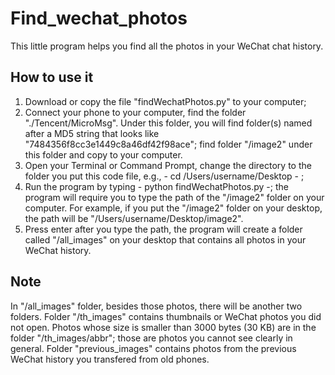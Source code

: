 # Find_wechat_photos

This little program helps you find all the photos in your WeChat chat history. 

## How to use it

1. Download or copy the file "findWechatPhotos.py" to your computer;
2. Connect your phone to your computer, find the folder "./Tencent/MicroMsg". Under this folder, you will find folder(s) named after a MD5 string that looks like "7484356f8cc3e1449c8a46df42f98ace"; find folder "/image2" under this folder and copy to your computer.
3. Open your Terminal or Command Prompt, change the directory to the folder you put this code file, e.g., - cd /Users/username/Desktop - ;
4. Run the program by typing - python findWechatPhotos.py -; the program will require you to type the path of the "/image2" folder on your computer. For example, if you put the "/image2" folder on your desktop, the path will be "/Users/username/Desktop/image2".
5. Press enter after you type the path, the program will create a folder called "/all_images" on your desktop that contains all photos in your WeChat history.

## Note

In "/all_images" folder, besides those photos, there will be another two folders. Folder "/th_images" contains thumbnails or WeChat photos you did not open. Photos whose size is smaller than 3000 bytes (30 KB) are in the folder "/th_images/abbr"; those are photos you cannot see clearly in general. Folder "previous_images" contains photos from the previous WeChat history you transfered from old phones.
